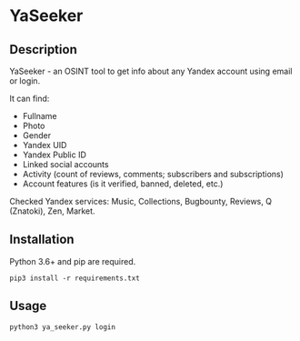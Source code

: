 # YaSeeker

## Description

YaSeeker - an OSINT tool to get info about any Yandex account using email or login.

It can find:
- Fullname
- Photo
- Gender
- Yandex UID
- Yandex Public ID
- Linked social accounts
- Activity (count of reviews, comments; subscribers and subscriptions)
- Account features (is it verified, banned, deleted, etc.)

Checked Yandex services: Music, Collections, Bugbounty, Reviews, Q (Znatoki), Zen, Market.

## Installation

Python 3.6+ and pip are required.

    pip3 install -r requirements.txt

## Usage

    python3 ya_seeker.py login
